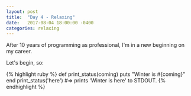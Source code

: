 ```yaml
---
layout: post
title:  "Day 4 - Relaxing"
date:   2017-08-04 18:00:00 -0400
categories: relaxing
---
```


After 10 years of programming as professional, I'm in a new beginning on my career.

Let's begin, so:

{% highlight ruby %}
def print_status(coming)
  puts "Winter is #{coming}"
end
print_status('here')
#=> prints 'Winter is here' to STDOUT.
{% endhighlight %}


